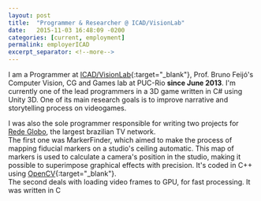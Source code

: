 ```yaml
---
layout: post
title:  "Programmer & Researcher @ ICAD/VisionLab"
date:   2015-11-03 16:48:09 -0200
categories: [current, employment]
permalink: employerICAD
excerpt_separator: <!--more-->
---
```


I am a Programmer at [ICAD/VisionLab](http://www.icad.puc-rio.br){:target="_blank"}, Prof. Bruno Feijó's Computer Vision, CG and Games lab at PUC-Rio <b>since June 2013</b>. I'm currently one of the lead programmers in a 3D game written in <span class="skill">C#</span> using <span class="skill">Unity 3D</span>. One of its main research goals is to improve narrative and storytelling process on videogames.

I was also the sole programmer responsible for writing two projects for <a target="_blank" href="http://redeglobo.globo.com/">Rede Globo</a>, the largest brazilian TV network.  
The first one was MarkerFinder, which aimed to make the process of mapping fiducial markers on a studio's ceiling automatic. This map of markers is used to calculate a camera's position in the studio, making it possible to superimpose graphical effects with precision. It's coded in <span class="skill">C++</span> using [OpenCV](http://opencv.org/){:target="_blank"}.  
The second deals with loading video frames to GPU, for fast processing. It was written in <span class="skill">C<!--more-->

